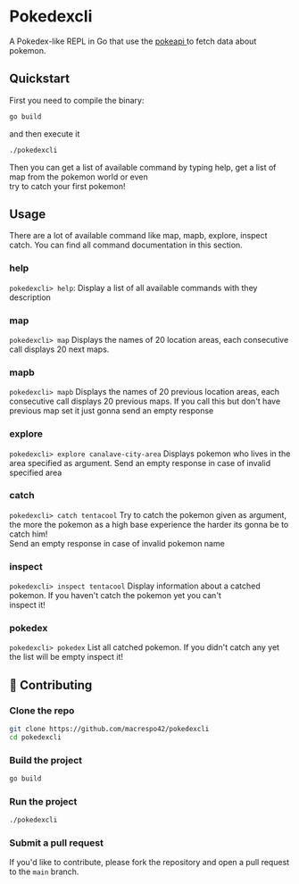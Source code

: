 # Pokedexcli

A Pokedex-like REPL in Go that use the [ pokeapi ](https://pokeapi.co/) to fetch data about pokemon.

## Quickstart

First you need to compile the binary: 
```bash
go build
```
 and then execute it 
```bash
./pokedexcli
```

Then you can get a list of available command by typing help, get a list of map from the pokemon world or even  
try to catch your first pokemon!

## Usage

There are a lot of available command like map, mapb, explore, inspect catch. You can find all command documentation in this section.

### help 

```pokedexcli> help```: Display a list of all available commands with they description

### map

```pokedexcli> map``` Displays the names of 20 location areas, each consecutive call displays 20 next maps.


### mapb

```pokedexcli> mapb``` Displays the names of 20 previous location areas, each consecutive call displays 20 previous maps.
If you call this but don't have previous map set it just gonna send an empty response


### explore

```pokedexcli> explore canalave-city-area``` Displays pokemon who lives in the area specified as argument. Send an empty response in case of invalid specified area

### catch

```pokedexcli> catch tentacool``` Try to catch the pokemon given as argument, the more the pokemon as a high base experience the harder its gonna be to catch him!  
Send an empty response in case of invalid pokemon name

### inspect

```pokedexcli> inspect tentacool``` Display information about a catched pokemon. If you haven't catch the pokemon yet you can't  
inspect it!

### pokedex

```pokedexcli> pokedex``` List all catched pokemon. If you didn't catch any yet the list will be empty
inspect it!

## 🤝 Contributing

### Clone the repo

```bash
git clone https://github.com/macrespo42/pokedexcli
cd pokedexcli
```

### Build the project

```bash
go build
```

### Run the project

```bash
./pokedexcli
```

### Submit a pull request

If you'd like to contribute, please fork the repository and open a pull request to the `main` branch.
